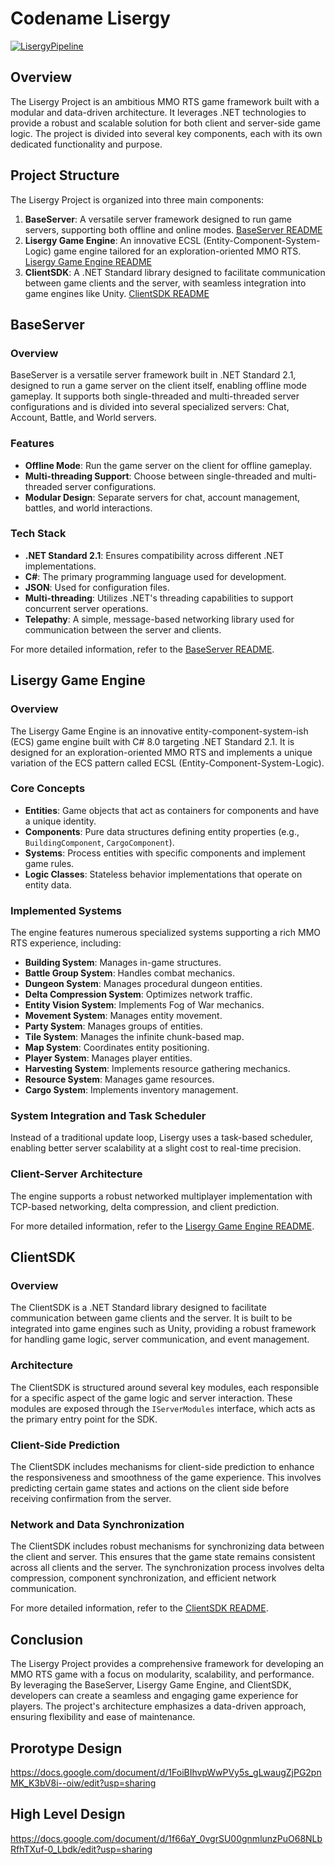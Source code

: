 # Codename Lisergy

[![LisergyPipeline](https://github.com/Ziden/Lisergy/actions/workflows/dotnet.yml/badge.svg?branch=master)](https://github.com/Ziden/Lisergy/actions/workflows/dotnet.yml)

## Overview

The Lisergy Project is an ambitious MMO RTS game framework built with a modular and data-driven architecture. It leverages .NET technologies to provide a robust and scalable solution for both client and server-side game logic. The project is divided into several key components, each with its own dedicated functionality and purpose.

## Project Structure

The Lisergy Project is organized into three main components:

1. **BaseServer**: A versatile server framework designed to run game servers, supporting both offline and online modes. [BaseServer README](LisergyServer/Core/readme.md)
2. **Lisergy Game Engine**: An innovative ECSL (Entity-Component-System-Logic) game engine tailored for an exploration-oriented MMO RTS. [Lisergy Game Engine README](LisergyServer/Game/readme.md)
3. **ClientSDK**: A .NET Standard library designed to facilitate communication between game clients and the server, with seamless integration into game engines like Unity. [ClientSDK README](LisergyServer/ClientSDK/readme.md)

## BaseServer

### Overview

BaseServer is a versatile server framework built in .NET Standard 2.1, designed to run a game server on the client itself, enabling offline mode gameplay. It supports both single-threaded and multi-threaded server configurations and is divided into several specialized servers: Chat, Account, Battle, and World servers.

### Features

- **Offline Mode**: Run the game server on the client for offline gameplay.
- **Multi-threading Support**: Choose between single-threaded and multi-threaded server configurations.
- **Modular Design**: Separate servers for chat, account management, battles, and world interactions.

### Tech Stack

- **.NET Standard 2.1**: Ensures compatibility across different .NET implementations.
- **C#**: The primary programming language used for development.
- **JSON**: Used for configuration files.
- **Multi-threading**: Utilizes .NET's threading capabilities to support concurrent server operations.
- **Telepathy**: A simple, message-based networking library used for communication between the server and clients.

For more detailed information, refer to the [BaseServer README](LisergyServer/Core/readme.md).

## Lisergy Game Engine

### Overview

The Lisergy Game Engine is an innovative entity-component-system-ish (ECS) game engine built with C# 8.0 targeting .NET Standard 2.1. It is designed for an exploration-oriented MMO RTS and implements a unique variation of the ECS pattern called ECSL (Entity-Component-System-Logic).

### Core Concepts

- **Entities**: Game objects that act as containers for components and have a unique identity.
- **Components**: Pure data structures defining entity properties (e.g., `BuildingComponent`, `CargoComponent`).
- **Systems**: Process entities with specific components and implement game rules.
- **Logic Classes**: Stateless behavior implementations that operate on entity data.

### Implemented Systems

The engine features numerous specialized systems supporting a rich MMO RTS experience, including:

- **Building System**: Manages in-game structures.
- **Battle Group System**: Handles combat mechanics.
- **Dungeon System**: Manages procedural dungeon entities.
- **Delta Compression System**: Optimizes network traffic.
- **Entity Vision System**: Implements Fog of War mechanics.
- **Movement System**: Manages entity movement.
- **Party System**: Manages groups of entities.
- **Tile System**: Manages the infinite chunk-based map.
- **Map System**: Coordinates entity positioning.
- **Player System**: Manages player entities.
- **Harvesting System**: Implements resource gathering mechanics.
- **Resource System**: Manages game resources.
- **Cargo System**: Implements inventory management.

### System Integration and Task Scheduler

Instead of a traditional update loop, Lisergy uses a task-based scheduler, enabling better server scalability at a slight cost to real-time precision.

### Client-Server Architecture

The engine supports a robust networked multiplayer implementation with TCP-based networking, delta compression, and client prediction.

For more detailed information, refer to the [Lisergy Game Engine README](LisergyServer/Game/readme.md).

## ClientSDK

### Overview

The ClientSDK is a .NET Standard library designed to facilitate communication between game clients and the server. It is built to be integrated into game engines such as Unity, providing a robust framework for handling game logic, server communication, and event management.

### Architecture

The ClientSDK is structured around several key modules, each responsible for a specific aspect of the game logic and server interaction. These modules are exposed through the `IServerModules` interface, which acts as the primary entry point for the SDK.

### Client-Side Prediction

The ClientSDK includes mechanisms for client-side prediction to enhance the responsiveness and smoothness of the game experience. This involves predicting certain game states and actions on the client side before receiving confirmation from the server.

### Network and Data Synchronization

The ClientSDK includes robust mechanisms for synchronizing data between the client and server. This ensures that the game state remains consistent across all clients and the server. The synchronization process involves delta compression, component synchronization, and efficient network communication.

For more detailed information, refer to the [ClientSDK README](LisergyServer/ClientSDK/readme.md).

## Conclusion

The Lisergy Project provides a comprehensive framework for developing an MMO RTS game with a focus on modularity, scalability, and performance. By leveraging the BaseServer, Lisergy Game Engine, and ClientSDK, developers can create a seamless and engaging game experience for players. The project's architecture emphasizes a data-driven approach, ensuring flexibility and ease of maintenance.

## Prorotype Design

https://docs.google.com/document/d/1FoiBIhvpWwPVy5s_gLwaugZjPG2pnMK_K3bV8i--oiw/edit?usp=sharing

## High Level Design

https://docs.google.com/document/d/1f66aY_0vgrSU00gnmlunzPuO68NLbRfhTXuf-0_Lbdk/edit?usp=sharing
